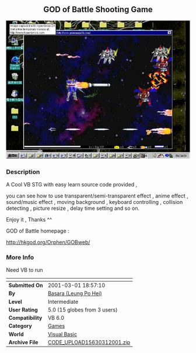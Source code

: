 ﻿<div align="center">

## GOD of Battle Shooting Game

<img src="PIC2001228418362664.jpg">
</div>

### Description

A Cool VB STG with easy learn source code provided ,

you can see how to use transparent/semi-transparent effect , anime effect , sound/music effect , moving background , keyboard controlling , collision detecting , picture resize , delay time setting and so on.

Enjoy it , Thanks ^^

GOD of Battle homepage :

http://hkgod.org/Orphen/GOBweb/
 
### More Info
 
Need VB to run


<span>             |<span>
---                |---
**Submitted On**   |2001-03-01 18:57:10
**By**             |[Basara \(Leung Po Hei\)](https://github.com/Planet-Source-Code/PSCIndex/blob/master/ByAuthor/basara-leung-po-hei.md)
**Level**          |Intermediate
**User Rating**    |5.0 (15 globes from 3 users)
**Compatibility**  |VB 6\.0
**Category**       |[Games](https://github.com/Planet-Source-Code/PSCIndex/blob/master/ByCategory/games__1-38.md)
**World**          |[Visual Basic](https://github.com/Planet-Source-Code/PSCIndex/blob/master/ByWorld/visual-basic.md)
**Archive File**   |[CODE\_UPLOAD15630312001\.zip](https://github.com/Planet-Source-Code/basara-leung-po-hei-god-of-battle-shooting-game__1-21363/archive/master.zip)








